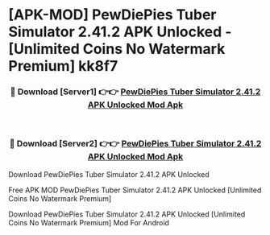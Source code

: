 # [APK-MOD] PewDiePies Tuber Simulator 2.41.2 APK Unlocked - [Unlimited Coins No Watermark Premium] kk8f7



<div align="center">
<h3>🔴 Download [Server1] 👉👉 <a href="https://momento.my/?title=PewDiePies_Tuber_Simulator_2.41.2_APK_Unlocked">PewDiePies Tuber Simulator 2.41.2 APK Unlocked Mod Apk</a></h3><br>

<h3>🔴 Download [Server2] 👉👉 <a href="https://momento.my/?title=PewDiePies_Tuber_Simulator_2.41.2_APK_Unlocked">PewDiePies Tuber Simulator 2.41.2 APK Unlocked Mod Apk</a></h3>
</div>



Download PewDiePies Tuber Simulator 2.41.2 APK Unlocked 

Free APK MOD PewDiePies Tuber Simulator 2.41.2 APK Unlocked [Unlimited Coins No Watermark Premium]

Download PewDiePies Tuber Simulator 2.41.2 APK Unlocked [Unlimited Coins No Watermark Premium] Mod For Android
